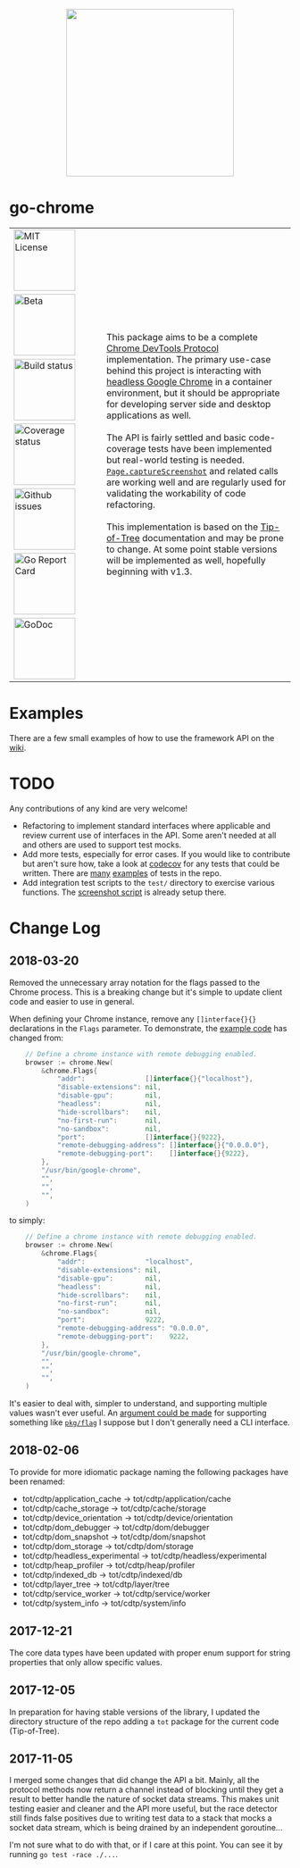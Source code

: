 <p align="center">
    <a href="https://gopherize.me/gopher/255e20ee48c85f3b4701446e2513c100f22129f3"><img src="https://github.com/mkenney/go-chrome/wiki/assets/images/gopher-logo.png" width="300px"></a>
</p>

# go-chrome

<table><tbody><tr>
    <td>
        <a href="https://github.com/mkenney/go-chrome/blob/master/LICENSE"><img src="https://img.shields.io/github/license/mkenney/go-chrome.svg" style="width: 110px;" alt="MIT License"></a>
    </td>
    <td rowspan="7">
        This package aims to be a complete <a href="https://chromedevtools.github.io/devtools-protocol/">Chrome DevTools Protocol</a> implementation. The primary use-case behind this project is interacting with <a href="https://developers.google.com/web/updates/2017/04/headless-chrome">headless Google Chrome</a> in a container environment, but it should be appropriate for developing server side and desktop applications as well.
        <br><br>
        The API is fairly settled and basic code-coverage tests have been implemented but real-world testing is needed. <a href="https://chromedevtools.github.io/devtools-protocol/tot/Page/#method-captureScreenshot"><code>Page.captureScreenshot</code></a> and related calls are working well and are regularly used for validating the workability of code refactoring.
        <br /><br />
        This implementation is based on the <a href="https://chromedevtools.github.io/devtools-protocol/tot/">Tip-of-Tree</a> documentation and may be prone to change. At some point stable versions will be implemented as well, hopefully beginning with v1.3.
    </td>
</tr><tr>
    <td>
        <a href="https://github.com/mkenney/software-guides/blob/master/STABILITY-BADGES.md#beta"><img src="https://img.shields.io/badge/stability-beta-33bbff.svg" style="width: 110px;" alt="Beta"></a>
    </td>
</tr><tr>
    <td width="150">
        <a href="https://travis-ci.org/mkenney/go-chrome"><img src="https://travis-ci.org/mkenney/go-chrome.svg?branch=master" style="width: 110px;" alt="Build status"></a>
    </td>
</tr><tr>
    <td width="150">
        <a href="https://codecov.io/gh/mkenney/go-chrome"><img src="https://img.shields.io/codecov/c/github/mkenney/go-chrome/master.svg" style="width: 110px;" alt="Coverage status"></a>
    </td>
</tr><tr>
    <td>
        <a href="https://github.com/mkenney/go-chrome/issues"><img src="https://img.shields.io/github/issues-raw/mkenney/go-chrome.svg" style="width: 110px;" alt="Github issues"></a>
    </td>
</tr><tr>
    <td>
        <a href="https://goreportcard.com/report/github.com/mkenney/go-chrome"><img src="https://goreportcard.com/badge/github.com/mkenney/go-chrome" style="width: 110px;" alt="Go Report Card"></a>
    </td>
</tr><tr>
    <td>
        <a href="https://godoc.org/github.com/mkenney/go-chrome"><img src="https://godoc.org/github.com/mkenney/go-chrome?status.svg" style="width: 110px;" alt="GoDoc"></a>
    </td>
</tr></tbody></table>

# Examples

There are a few small examples of how to use the framework API on the [wiki](https://github.com/mkenney/go-chrome/wiki).

# TODO

Any contributions of any kind are very welcome!

* Refactoring to implement standard interfaces where applicable and review current use of interfaces in the API. Some aren't needed at all and others are used to support test mocks.
* Add more tests, especially for error cases. If you would like to contribute but aren't sure how, take a look at [codecov](https://codecov.io/gh/mkenney/go-chrome) for any tests that could be written. There are [many](https://github.com/mkenney/go-chrome/blob/master/tot/socket/cdtp.animation_test.go) [examples](https://github.com/mkenney/go-chrome/blob/master/tot/cdtp/animation/enum.animation.type_test.go) of tests in the repo.
* Add integration test scripts to the `test/` directory to exercise various functions. The [screenshot script](https://github.com/mkenney/go-chrome/wiki/Example%3A-Capture-A-Screenshot) is already setup there.

# Change Log

## 2018-03-20

Removed the unnecessary array notation for the flags passed to the Chrome process. This is a breaking change but it's simple to update client code and easier to use in general.

When defining your Chrome instance, remove any `[]interface{}{}` declarations in the `Flags` parameter. To demonstrate, the [example code](https://github.com/mkenney/go-chrome/wiki/Example%3A-Capture-A-Screenshot) has changed from:
```go
	// Define a chrome instance with remote debugging enabled.
	browser := chrome.New(
		&chrome.Flags{
			"addr":               []interface{}{"localhost"},
			"disable-extensions": nil,
			"disable-gpu":        nil,
			"headless":           nil,
			"hide-scrollbars":    nil,
			"no-first-run":       nil,
			"no-sandbox":         nil,
			"port":               []interface{}{9222},
			"remote-debugging-address": []interface{}{"0.0.0.0"},
			"remote-debugging-port":    []interface{}{9222},
		},
		"/usr/bin/google-chrome",
		"",
		"",
		"",
	)
```
to simply:
```go
	// Define a chrome instance with remote debugging enabled.
	browser := chrome.New(
		&chrome.Flags{
			"addr":               "localhost",
			"disable-extensions": nil,
			"disable-gpu":        nil,
			"headless":           nil,
			"hide-scrollbars":    nil,
			"no-first-run":       nil,
			"no-sandbox":         nil,
			"port":               9222,
			"remote-debugging-address": "0.0.0.0",
			"remote-debugging-port":    9222,
		},
		"/usr/bin/google-chrome",
		"",
		"",
		"",
	)
```

It's easier to deal with, simpler to understand, and supporting multiple values wasn't ever useful. An [argument could be made](https://github.com/mkenney/go-chrome/issues/new) for supporting something like [`pkg/flag`](https://golang.org/pkg/flag/) I suppose but I don't generally need a CLI interface.

## 2018-02-06

To provide for more idiomatic package naming the following packages have been renamed:

* tot/cdtp/application_cache -> tot/cdtp/application/cache
* tot/cdtp/cache_storage -> tot/cdtp/cache/storage
* tot/cdtp/device_orientation -> tot/cdtp/device/orientation
* tot/cdtp/dom_debugger -> tot/cdtp/dom/debugger
* tot/cdtp/dom_snapshot -> tot/cdtp/dom/snapshot
* tot/cdtp/dom_storage -> tot/cdtp/dom/storage
* tot/cdtp/headless_experimental -> tot/cdtp/headless/experimental
* tot/cdtp/heap_profiler -> tot/cdtp/heap/profiler
* tot/cdtp/indexed_db -> tot/cdtp/indexed/db
* tot/cdtp/layer_tree -> tot/cdtp/layer/tree
* tot/cdtp/service_worker -> tot/cdtp/service/worker
* tot/cdtp/system_info -> tot/cdtp/system/info

## 2017-12-21

The core data types have been updated with proper enum support for string properties that only allow specific values.

## 2017-12-05

In preparation for having stable versions of the library, I updated the directory structure of the repo adding a `tot` package for the current code (Tip-of-Tree).

## 2017-11-05

I merged some changes that did change the API a bit. Mainly, all the protocol methods now return a channel instead of blocking until they get a result to better handle the nature of socket data streams. This makes unit testing easier and cleaner and the API more useful, but the race detector still finds false positives due to writing test data to a stack that mocks a socket data stream, which is being drained by an independent goroutine...

I'm not sure what to do with that, or if I care at this point. You can see it by running `go test -race ./...`.
